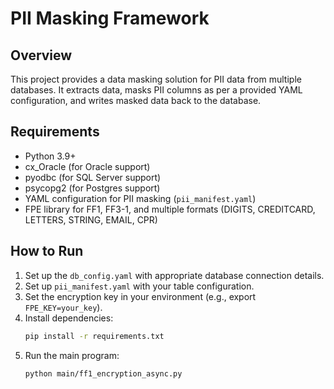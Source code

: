 # PII Masking Framework

## Overview
This project provides a data masking solution for PII data from multiple databases. It extracts data, masks PII columns as per a provided YAML configuration, and writes masked data back to the database.

## Requirements
- Python 3.9+
- cx_Oracle (for Oracle support)
- pyodbc (for SQL Server support)
- psycopg2 (for Postgres support)
- YAML configuration for PII masking (`pii_manifest.yaml`)
- FPE library for FF1, FF3-1, and multiple formats (DIGITS, CREDITCARD, LETTERS, STRING, EMAIL, CPR)

## How to Run
1. Set up the `db_config.yaml` with appropriate database connection details.
2. Set up `pii_manifest.yaml` with your table configuration.
3. Set the encryption key in your environment (e.g., export `FPE_KEY=your_key`).
4. Install dependencies:
    ```bash
    pip install -r requirements.txt
    ```
5. Run the main program:
    ```bash
    python main/ff1_encryption_async.py
    ```